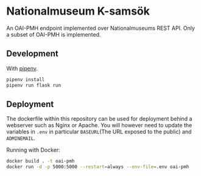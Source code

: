 # Nationalmuseum K-samsök

An OAI-PMH endpoint implemented over Nationalmuseums REST API. Only a subset of OAI-PMH is implemented.

## Development

With [pipenv](https://pipenv.readthedocs.io/en/latest/).

```bash
pipenv install
pipenv run flask run
```

## Deployment

The dockerfile within this repository can be used for deployment behind a webserver such as Nginx or Apache. You will however need to update the variables in `.env` in particular `BASEURL`(The URL exposed to the public) and `ADMINEMAIL`. 

Running with Docker:

```bash
docker build . -t oai-pmh
docker run -d -p 5000:5000 --restart=always --env-file=.env oai-pmh
```
